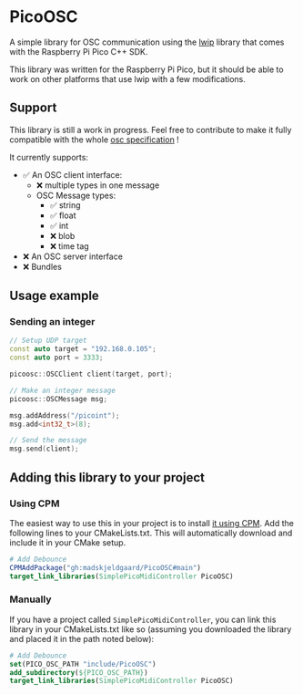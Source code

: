 # PicoOSC

A simple library for OSC communication using the [lwip](https://github.com/lwip-tcpip/lwip) library that comes with the Raspberry Pi Pico C++ SDK.

This library was written for the Raspberry Pi Pico, but it should be able to work on other platforms that use lwip with a few modifications.

## Support

This library is still a work in progress. Feel free to contribute to make it fully compatible with the whole [osc specification](https://opensoundcontrol.stanford.edu/spec-1_0.html) !

It currently supports:

- ✅ An OSC client interface:
    - ❌ multiple types in one message
    - OSC Message types:
        - ✅ string
        - ✅ float
        - ✅ int
        - ❌ blob
        - ❌ time tag
- ❌ An OSC server interface
- ❌ Bundles

## Usage example

### Sending an integer

```cpp
// Setup UDP target
const auto target = "192.168.0.105";
const auto port = 3333;

picoosc::OSCClient client(target, port);

// Make an integer message
picoosc::OSCMessage msg;

msg.addAddress("/picoint");
msg.add<int32_t>(8); 

// Send the message
msg.send(client);
```

## Adding this library to your project

### Using CPM
The easiest way to use this in your project is to install [it using CPM](https://github.com/cpm-cmake/CPM.cmake). Add the following lines to your CMakeLists.txt. This will automatically download and include it in your CMake setup.

```cmake
# Add Debounce
CPMAddPackage("gh:madskjeldgaard/PicoOSC#main")
target_link_libraries(SimplePicoMidiController PicoOSC)
```

### Manually
If you have a project called `SimplePicoMidiController`, you can link this library in your CMakeLists.txt like so (assuming you downloaded the library and placed it in the path noted below):  

```cmake
# Add Debounce
set(PICO_OSC_PATH "include/PicoOSC")
add_subdirectory(${PICO_OSC_PATH})
target_link_libraries(SimplePicoMidiController PicoOSC)
```
